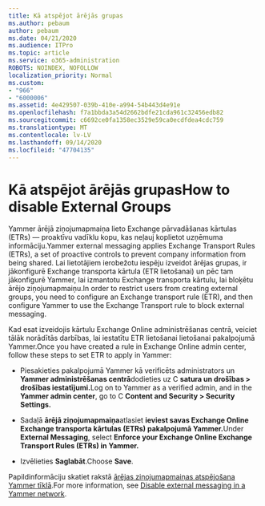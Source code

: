 ```yaml
---
title: Kā atspējot ārējās grupas
ms.author: pebaum
author: pebaum
ms.date: 04/21/2020
ms.audience: ITPro
ms.topic: article
ms.service: o365-administration
ROBOTS: NOINDEX, NOFOLLOW
localization_priority: Normal
ms.custom:
- "966"
- "6000006"
ms.assetid: 4e429507-039b-410e-a994-54b443d4e91e
ms.openlocfilehash: f7a1bbda3a54d2662bdfe21cda961c32456edb82
ms.sourcegitcommit: c6692ce0fa1358ec3529e59ca0ecdfdea4cdc759
ms.translationtype: MT
ms.contentlocale: lv-LV
ms.lasthandoff: 09/14/2020
ms.locfileid: "47704135"
---
```

# <a name="how-to-disable-external-groups"></a><span data-ttu-id="4ff38-102">Kā atspējot ārējās grupas</span><span class="sxs-lookup"><span data-stu-id="4ff38-102">How to disable External Groups</span></span>

<span data-ttu-id="4ff38-103">Yammer ārējā ziņojumapmaiņa lieto Exchange pārvadāšanas kārtulas (ETRs) — proaktīvu vadīklu kopu, kas neļauj koplietot uzņēmuma informāciju.</span><span class="sxs-lookup"><span data-stu-id="4ff38-103">Yammer external messaging applies Exchange Transport Rules (ETRs), a set of proactive controls to prevent company information from being shared.</span></span> <span data-ttu-id="4ff38-104">Lai lietotājiem ierobežotu iespēju izveidot ārējas grupas, ir jākonfigurē Exchange transporta kārtula (ETR lietošanai) un pēc tam jākonfigurē Yammer, lai izmantotu Exchange transporta kārtulu, lai bloķētu ārējo ziņojumapmaiņu.</span><span class="sxs-lookup"><span data-stu-id="4ff38-104">In order to restrict users from creating external groups, you need to configure an Exchange transport rule (ETR), and then configure Yammer to use the Exchange Transport rule to block external messaging.</span></span>
  
<span data-ttu-id="4ff38-105">Kad esat izveidojis kārtulu Exchange Online administrēšanas centrā, veiciet tālāk norādītās darbības, lai iestatītu ETR lietošanai lietošanai pakalpojumā Yammer.</span><span class="sxs-lookup"><span data-stu-id="4ff38-105">Once you have created a rule in Exchange Online admin center, follow these steps to set ETR to apply in Yammer:</span></span>
  
- <span data-ttu-id="4ff38-106">Piesakieties pakalpojumā Yammer kā verificēts administrators un **Yammer administrēšanas centrā**dodieties uz C **satura un drošības \> drošības iestatījumi.**</span><span class="sxs-lookup"><span data-stu-id="4ff38-106">Log on to Yammer as a verified admin, and in the **Yammer admin center**, go to C **Content and Security \> Security Settings.**</span></span>

- <span data-ttu-id="4ff38-107">Sadaļā **ārējā ziņojumapmaiņa**atlasiet **ieviest savas Exchange Online Exchange transporta kārtulas (ETRs) pakalpojumā Yammer.**</span><span class="sxs-lookup"><span data-stu-id="4ff38-107">Under **External Messaging**, select **Enforce your Exchange Online Exchange Transport Rules (ETRs) in Yammer.**</span></span>

- <span data-ttu-id="4ff38-108">Izvēlieties **Saglabāt**.</span><span class="sxs-lookup"><span data-stu-id="4ff38-108">Choose **Save**.</span></span>

<span data-ttu-id="4ff38-109">Papildinformāciju skatiet rakstā [ārējas ziņojumapmaiņas atspējošana Yammer tīklā](https://docs.microsoft.com/yammer/work-with-external-users/disable-external-messaging).</span><span class="sxs-lookup"><span data-stu-id="4ff38-109">For more information, see [Disable external messaging in a Yammer network](https://docs.microsoft.com/yammer/work-with-external-users/disable-external-messaging).</span></span>
  